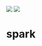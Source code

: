 ![](https://github.com/dounine/spark/workflows/Publish%20Docker%20image/badge.svg) ![](https://img.shields.io/github/license/dounine/spark)

# spark

